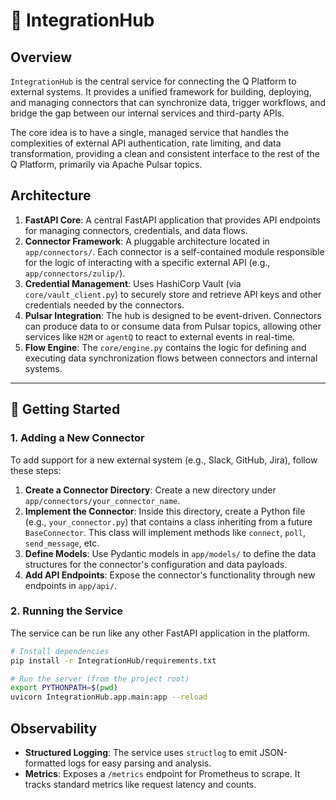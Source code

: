 # 🔌 IntegrationHub

## Overview

`IntegrationHub` is the central service for connecting the Q Platform to external systems. It provides a unified framework for building, deploying, and managing connectors that can synchronize data, trigger workflows, and bridge the gap between our internal services and third-party APIs.

The core idea is to have a single, managed service that handles the complexities of external API authentication, rate limiting, and data transformation, providing a clean and consistent interface to the rest of the Q Platform, primarily via Apache Pulsar topics.

## Architecture

1.  **FastAPI Core**: A central FastAPI application that provides API endpoints for managing connectors, credentials, and data flows.
2.  **Connector Framework**: A pluggable architecture located in `app/connectors/`. Each connector is a self-contained module responsible for the logic of interacting with a specific external API (e.g., `app/connectors/zulip/`).
3.  **Credential Management**: Uses HashiCorp Vault (via `core/vault_client.py`) to securely store and retrieve API keys and other credentials needed by the connectors.
4.  **Pulsar Integration**: The hub is designed to be event-driven. Connectors can produce data to or consume data from Pulsar topics, allowing other services like `H2M` or `agentQ` to react to external events in real-time.
5.  **Flow Engine**: The `core/engine.py` contains the logic for defining and executing data synchronization flows between connectors and internal systems.

---

## 🚀 Getting Started

### 1. Adding a New Connector

To add support for a new external system (e.g., Slack, GitHub, Jira), follow these steps:

1.  **Create a Connector Directory**: Create a new directory under `app/connectors/your_connector_name`.
2.  **Implement the Connector**: Inside this directory, create a Python file (e.g., `your_connector.py`) that contains a class inheriting from a future `BaseConnector`. This class will implement methods like `connect`, `poll`, `send_message`, etc.
3.  **Define Models**: Use Pydantic models in `app/models/` to define the data structures for the connector's configuration and data payloads.
4.  **Add API Endpoints**: Expose the connector's functionality through new endpoints in `app/api/`.

### 2. Running the Service

The service can be run like any other FastAPI application in the platform.

```bash
# Install dependencies
pip install -r IntegrationHub/requirements.txt

# Run the server (from the project root)
export PYTHONPATH=$(pwd)
uvicorn IntegrationHub.app.main:app --reload
```

## Observability

-   **Structured Logging**: The service uses `structlog` to emit JSON-formatted logs for easy parsing and analysis.
-   **Metrics**: Exposes a `/metrics` endpoint for Prometheus to scrape. It tracks standard metrics like request latency and counts.
